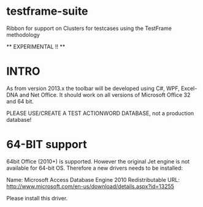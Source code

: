 testframe-suite
===============

Ribbon for support on Clusters for testcases using the TestFrame methodology

** EXPERIMENTAL !! **

INTRO
=====

As from version 2013.x the toolbar will be developed using C#, WPF, Excel-DNA and Net Office.
It should work on all versions of Microsoft Office 32 and 64 bit.

PLEASE USE/CREATE A TEST ACTIONWORD DATABASE, not a production database!


64-BIT support
==============

64bit Office (2010+) is supported. However the original Jet engine is not available for 64-bit OS.
Therefore a new drivers needs to be installed:

  Name: Microsoft Access Database Engine 2010 Redistributable
  URL: http://www.microsoft.com/en-us/download/details.aspx?id=13255

Please install this driver.
